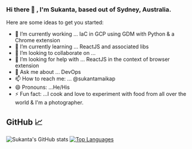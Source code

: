 ### Hi there 👋 , I'm Sukanta, based out of Sydney, Australia.

Here are some ideas to get you started:

- 🔭 I’m currently working ... IaC in GCP using GDM with Python & a Chrome extension 
- 🌱 I’m currently learning ... ReactJS and associated libs
- 👯 I’m looking to collaborate on ... 
- 🤔 I’m looking for help with ... ReactJS in the context of browser extension
- 💬 Ask me about ... DevOps
- 📫 How to reach me: ... @sukantamaikap
- 😄 Pronouns: ...He/His
- ⚡ Fun fact: ...I cook and love to experiment with food from all over the world & I'm a photographer.

## GitHub 📈

![Sukanta's GitHub stats](https://github-readme-stats.vercel.app/api?username=sukantamaikap&show_icons=true&count_private=true&theme=vue)
[![Top Languages](https://github-readme-stats.vercel.app/api/top-langs/?username=sukantamaikap&count_private=true&layout=compact&theme=vue)](https://github.com/sukantamaikap/github-readme-stats)
